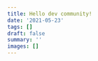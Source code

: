```yaml
---
title: Hello dev community!
date: '2021-05-23'
tags: []
draft: false
summary: ''
images: []
---
```

